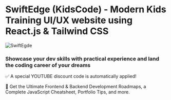 # SwiftEdge (KidsCode) - Modern Kids Training UI/UX website using React.js & Tailwind CSS

![SwiftEgde](https://i.ibb.co/BK1Hn0x/Screenshot-2022-08-08-at-4-05-48-PM.png)


### Showcase your dev skills with practical experience and land the coding career of your dreams
✅ A special YOUTUBE discount code is automatically applied!

📙 Get the Ultimate Frontend & Backend Development Roadmaps, a Complete JavaScript Cheatsheet, Portfolio Tips, and more.
